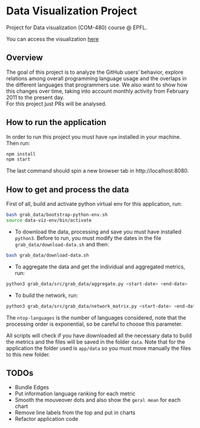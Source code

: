 # Data Visualization Project
Project for Data visualization (COM-480) course @ EPFL.

You can access the visualization [here](https://milenafilipovic.github.io/data-viz/app/)

## Overview
The goal of this project is to analyze the GitHub users’ behavior, explore relations among overall programming language usage and the overlaps in the different languages that programmers use. We also want to show how this changes over time, taking into account monthly activity from February 2011 to the present day.  
For this project just PRs will be analysed.
 
## How to run the application
In order to run this project you must have `npm` installed in your machine. Then run:
```bash
npm install
npm start
```
The last command should spin a new browser tab in http://localhost:8080.


## How to get and process the data
First of all, build and activate python virtual env for this application, run:
```bash
bash grab_data/bootstrap-python-env.sh
source data-viz-env/bin/activate
```

- To download the data, processing and save you must have installed `python3`. Before to run, you must modify the dates in the file `grab_data/download-data.sh` and then:
```bash
bash grab_data/download-data.sh
``` 
- To aggregate the data and get the individual and aggregated metrics, run:
```bash
python3 grab_data/src/grab_data/aggregate.py <start-date> <end-date>
``` 

- To build the network, run:
```bash
python3 grab_data/src/grab_data/network_matrix.py <start-date> <end-date> <ntop-languages>
``` 
The `ntop-languages` is the number of languages considered, note that the processing order is exponential, so be careful to choose this parameter. 

All scripts will check if you have downloaded all the necessary data to build the metrics and the files will be saved in the folder `data`.
Note that for the application the folder used is `app/data` so you must move manually the files to this new folder.

## TODOs

- Bundle Edges
- Put information language ranking for each metric
- Smooth the mouveover dots and also show the `geral mean` for each chart
- Remove line labels from the top and put in charts
- Refactor application code
  